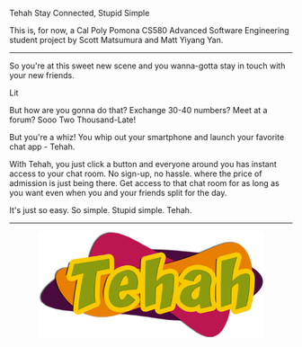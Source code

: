 Tehah
Stay Connected, Stupid Simple

This is, for now, a Cal Poly Pomona CS580 Advanced Software Engineering student project by Scott Matsumura and Matt Yiyang Yan.

****

So you're at this sweet new scene and you wanna-gotta stay in touch with your new friends.

Lit

But how are you gonna do that? Exchange 30-40 numbers? Meet at a forum? Sooo Two Thousand-Late!


But you're a whiz! You whip out your smartphone and launch your favorite chat app - Tehah.

With Tehah, you just click a button and everyone around you has instant access to your chat room. No sign-up, no hassle. where the price of admission is just being there. Get access to that chat room for as long as you want even when you and your friends split for the day.


It's just so easy. So simple. Stupid simple. Tehah.

****

<p align="center"> 
<img src="tehah.png"  alt="tehah_icon_logo">
</p>